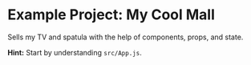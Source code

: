 # Example Project: My Cool Mall
Sells my TV and spatula with the help of components, props, and state.

**Hint:** Start by understanding `src/App.js`.
